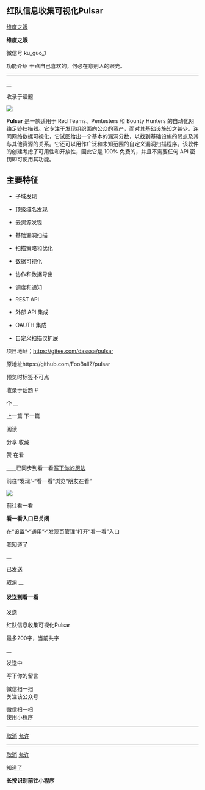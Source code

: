 ##  红队信息收集可视化Pulsar

[ 维度之眼 ](javascript:void\(0\);)

**维度之眼** ![]()

微信号 ku_guo_1

功能介绍 干点自己喜欢的，何必在意别人的眼光。

____

__

收录于话题

![](http://hk-proxy.gitwarp.com/https://raw.githubusercontent.com/tuchuang9/tc1/refs/heads/main/public/20210818130138.png)

  

**Pulsar** 是一款适用于 Red Teams、Pentesters 和 Bounty Hunters
的自动化网络足迹扫描器。它专注于发现组织面向公众的资产，而对其基础设施知之甚少。连同网络数据可视化，它试图给出一个基本的漏洞分数，以找到基础设施的弱点及其与其他资源的关系。它还可以用作广泛和未知范围的自定义漏洞扫描程序。该软件的创建考虑了可用性和开放性，因此它是
100% 免费的，并且不需要任何 API 密钥即可使用其功能。

  

## 主要特征

  * 子域发现

  * 顶级域名发现

  * 云资源发现

  * 基础漏洞扫描

  * 扫描策略和优化

  * 数据可视化

  * 协作和数据导出

  * 调度和通知

  * REST API

  * 外部 API 集成

  * OAUTH 集成

  * 自定义扫描仪扩展

  

项目地址；https://gitee.com/dasssa/pulsar

  

原地址https://github.com/FooBallZ/pulsar  

预览时标签不可点

收录于话题 #

个 __

上一篇 下一篇

阅读

分享 收藏

赞 在看

____已同步到看一看[写下你的想法](javascript:;)

前往“发现”-“看一看”浏览“朋友在看”

![](//res.wx.qq.com/mmbizwap/zh_CN/htmledition/images/pic/appmsg/pic_like_comment55871f.png)

前往看一看

**看一看入口已关闭**

在“设置”-“通用”-“发现页管理”打开“看一看”入口

[我知道了](javascript:;)

__

已发送

取消 __

####  发送到看一看

发送

红队信息收集可视化Pulsar

最多200字，当前共字

__

发送中

写下你的留言

微信扫一扫  
关注该公众号

微信扫一扫  
使用小程序

****

[取消](javascript:void\(0\);) [允许](javascript:void\(0\);)

****

[取消](javascript:void\(0\);) [允许](javascript:void\(0\);)

[知道了](javascript:;)

**长按识别前往小程序**

![]()

